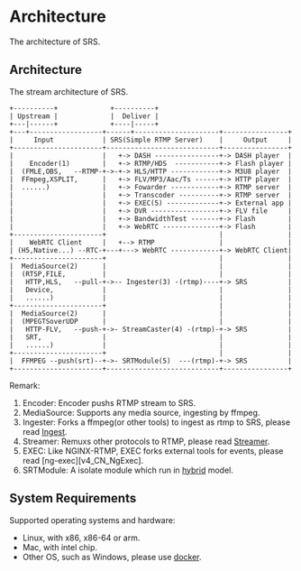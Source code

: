 # Architecture

The architecture of SRS.

## Architecture

The stream architecture of SRS.

```
+----------+             +----------+
| Upstream |             |  Deliver |
+---|------+             +----|-----+
+---+------------------+------+---------------------+----------------+
|     Input            | SRS(Simple RTMP Server)    |     Output     |
+----------------------+----------------------------+----------------+
|                      |   +-> DASH ----------------+-> DASH player  |
|    Encoder(1)        |   +-> RTMP/HDS  -----------+-> Flash player |
|  (FMLE,OBS,   --RTMP-+->-+-> HLS/HTTP ------------+-> M3U8 player  |
|  FFmpeg,XSPLIT,      |   +-> FLV/MP3/Aac/Ts ------+-> HTTP player  |
|  ......)             |   +-> Fowarder ------------+-> RTMP server  |
|                      |   +-> Transcoder ----------+-> RTMP server  |
|                      |   +-> EXEC(5) -------------+-> External app |
|                      |   +-> DVR -----------------+-> FLV file     |
|                      |   +-> BandwidthTest -------+-> Flash        |
|                      |   +-> WebRTC --------------+-> Flash        |
+----------------------+                            |                |
|    WebRTC Client     |   +--> RTMP                |                |
| (H5,Native...) --RTC-+---+---> WebRTC ------------+-> WebRTC Client|
+----------------------+                            |                |
|  MediaSource(2)      |                            |                |
|  (RTSP,FILE,         |                            |                |
|   HTTP,HLS,   --pull-+->-- Ingester(3) -(rtmp)----+-> SRS          |
|   Device,            |                            |                |
|   ......)            |                            |                |
+----------------------+                            |                |
|  MediaSource(2)      |                            |                |
|  (MPEGTSoverUDP      |                            |                |
|   HTTP-FLV,   --push-+->- StreamCaster(4) -(rtmp)-+-> SRS          |
|   SRT,               |                            |                |
|   ......)            |                            |                |
+----------------------+                            |                |
|  FFMPEG --push(srt)--+->- SRTModule(5)  ---(rtmp)-+-> SRS          |
+----------------------+----------------------------+----------------+
```

Remark:

1. Encoder: Encoder pushs RTMP stream to SRS.
1. MediaSource: Supports any media source, ingesting by ffmpeg.
1. Ingester: Forks a ffmpeg(or other tools) to ingest as rtmp to SRS, please read [Ingest][v4_CN_Ingest].
1. Streamer: Remuxs other protocols to RTMP, please read [Streamer][v4_CN_Streamer].
1. EXEC: Like NGINX-RTMP, EXEC forks external tools for events, please read [ng-exec][v4_CN_NgExec].
1. SRTModule: A isolate module which run in [hybrid](https://github.com/ossrs/srs/issues/1147#issuecomment-577574883) model.

## System Requirements

Supported operating systems and hardware:

* Linux, with x86, x86-64 or arm.
* Mac, with intel chip.
* Other OS, such as Windows, please use [docker][docker-srs4].

[authors]: https://github.com/ossrs/srs/blob/4.0release/trunk/AUTHORS.txt
[bigthanks]: https://ossrs.net/lts/zh-cn/product#release40
[st]: https://github.com/ossrs/state-threads
[st2]: https://github.com/ossrs/state-threads/tree/srs
[state-threads]: https://github.com/ossrs/state-threads/tree/srs
[nginx]: http://nginx.org/
[srs]: https://github.com/ossrs/srs
[gitee]: https://gitee.com/ossrs/srs
[srs-bench]: https://github.com/ossrs/srs-bench
[srs-ngb]: https://github.com/ossrs/srs-console
[srs-librtmp]: https://github.com/ossrs/srs-librtmp
[gitlab]: https://gitlab.com/winlinvip/srs-gitlab
[console]: http://ossrs.net:8080/console
[docker-srs3]: https://github.com/ossrs/srs-docker/tree/v3#usage
[docker-srs4]: https://github.com/ossrs/srs-docker/tree/v4#usage
[docker-dev]: https://github.com/ossrs/srs-docker/tree/dev#usage

[v4_CN_Git]: https://ossrs.net/lts/zh-cn/docs/v4/doc/git
[v4_EN_Git]: https://ossrs.io/lts/en-us/docs/v4/doc/git
[v4_CN_SampleRTMP]: https://ossrs.net/lts/zh-cn/docs/v4/doc/sample-rtmp
[v4_EN_SampleRTMP]: https://ossrs.io/lts/en-us/docs/v4/doc/sample-rtmp
[v4_CN_SampleRTMPCluster]: https://ossrs.net/lts/zh-cn/docs/v4/doc/sample-rtmp-cluster
[v4_EN_SampleRTMPCluster]: https://ossrs.io/lts/en-us/docs/v4/doc/sample-rtmp-cluster
[v4_CN_SampleOriginCluster]: https://ossrs.net/lts/zh-cn/docs/v4/doc/sample-origin-cluster
[v4_EN_SampleOriginCluster]: https://ossrs.io/lts/en-us/docs/v4/doc/sample-origin-cluster
[v4_CN_SampleHLS]: https://ossrs.net/lts/zh-cn/docs/v4/doc/sample-hls
[v4_EN_SampleHLS]: https://ossrs.io/lts/en-us/docs/v4/doc/sample-hls
[v4_CN_SampleTranscode2HLS]: https://ossrs.net/lts/zh-cn/docs/v4/doc/sample-transcode-to-hls
[v4_EN_SampleTranscode2HLS]: https://ossrs.io/lts/en-us/docs/v4/doc/sample-transcode-to-hls
[v4_CN_SampleFFMPEG]: https://ossrs.net/lts/zh-cn/docs/v4/doc/sample-ffmpeg
[v4_EN_SampleFFMPEG]: https://ossrs.io/lts/en-us/docs/v4/doc/sample-ffmpeg
[v4_CN_SampleForward]: https://ossrs.net/lts/zh-cn/docs/v4/doc/sample-forward
[v4_EN_SampleForward]: https://ossrs.io/lts/en-us/docs/v4/doc/sample-forward
[v4_CN_SampleRealtime]: https://ossrs.net/lts/zh-cn/docs/v4/doc/sample-realtime
[v4_EN_SampleRealtime]: https://ossrs.io/lts/en-us/docs/v4/doc/sample-realtime
[v4_CN_WebRTC]: https://ossrs.net/lts/zh-cn/docs/v4/doc/webrtc
[v4_EN_WebRTC]: https://ossrs.io/lts/en-us/docs/v4/doc/webrtc
[v4_CN_WebRTC#config-candidate]: https://ossrs.net/lts/zh-cn/docs/v4/doc/webrtc#config-candidate
[v4_EN_WebRTC#config-candidate]: https://ossrs.io/lts/en-us/docs/v4/doc/webrtc#config-candidate
[v4_CN_SampleARM]: https://ossrs.net/lts/zh-cn/docs/v4/doc/sample-arm
[v4_EN_SampleARM]: https://ossrs.io/lts/en-us/docs/v4/doc/sample-arm
[v4_CN_SampleIngest]: https://ossrs.net/lts/zh-cn/docs/v4/doc/sample-ingest
[v4_EN_SampleIngest]: https://ossrs.io/lts/en-us/docs/v4/doc/sample-ingest
[v4_CN_SampleHTTP]: https://ossrs.net/lts/zh-cn/docs/v4/doc/sample-http
[v4_EN_SampleHTTP]: https://ossrs.io/lts/en-us/docs/v4/doc/sample-http
[v4_CN_SampleDemo]: https://ossrs.net/lts/zh-cn/docs/v4/doc/sampleDemo
[v4_EN_SampleDemo]: https://ossrs.io/lts/en-us/docs/v4/doc/sampleDemo
[v4_CN_OriginCluster]: https://ossrs.net/lts/zh-cn/docs/v4/doc/origin-cluster
[v4_EN_OriginCluster]: https://ossrs.io/lts/en-us/docs/v4/doc/origin-cluster
[v4_CN_REUSEPORT]: https://ossrs.net/lts/zh-cn/docs/v4/doc/reuse-port
[v4_EN_REUSEPORT]: https://ossrs.io/lts/en-us/docs/v4/doc/reuse-port
[v4_CN_Sample]: https://ossrs.net/lts/zh-cn/docs/v4/doc/sample
[v4_EN_Sample]: https://ossrs.io/lts/en-us/docs/v4/doc/sample
[v4_CN_Product]: https://ossrs.net/lts/zh-cn/product
[v4_EN_Product]: https://ossrs.io/lts/en-us/product
[v4_CN_Home]: https://ossrs.net/lts/zh-cn/docs/v4/doc/introduction
[v4_EN_Home]: https://ossrs.io/lts/en-us/docs/v4/doc/introduction

[v4_CN_Build]: https://ossrs.net/lts/zh-cn/docs/v4/doc/install
[v4_EN_Build]: https://ossrs.io/lts/en-us/docs/v4/doc/install
[v4_CN_Performance]: https://ossrs.net/lts/zh-cn/docs/v4/doc/performance
[v4_EN_Performance]: https://ossrs.io/lts/en-us/docs/v4/doc/performance
[v4_CN_DeliveryRTMP]: https://ossrs.net/lts/zh-cn/docs/v4/doc/delivery-rtmp
[v4_EN_DeliveryRTMP]: https://ossrs.io/lts/en-us/docs/v4/doc/delivery-rtmp
[v4_CN_Edge]: https://ossrs.net/lts/zh-cn/docs/v4/doc/edge
[v4_EN_Edge]: https://ossrs.io/lts/en-us/docs/v4/doc/edge
[v4_CN_RtmpUrlVhost]: https://ossrs.net/lts/zh-cn/docs/v4/doc/rtmp-url-vhost
[v4_EN_RtmpUrlVhost]: https://ossrs.io/lts/en-us/docs/v4/doc/rtmp-url-vhost
[v4_CN_RTMPHandshake]: https://ossrs.net/lts/zh-cn/docs/v4/doc/rtmp-handshake
[v4_EN_RTMPHandshake]: https://ossrs.io/lts/en-us/docs/v4/doc/rtmp-handshake
[v4_CN_HTTPServer]: https://ossrs.net/lts/zh-cn/docs/v4/doc/http-server
[v4_EN_HTTPServer]: https://ossrs.io/lts/en-us/docs/v4/doc/http-server
[v4_CN_DeliveryHLS]: https://ossrs.net/lts/zh-cn/docs/v4/doc/delivery-hls
[v4_EN_DeliveryHLS]: https://ossrs.io/lts/en-us/docs/v4/doc/delivery-hls
[v4_CN_DeliveryHLS2]: https://ossrs.net/lts/zh-cn/docs/v4/doc/delivery-hls#hlsaudioonly
[v4_EN_DeliveryHLS2]: https://ossrs.io/lts/en-us/docs/v4/doc/delivery-hls#hlsaudioonly
[v4_CN_Reload]: https://ossrs.net/lts/zh-cn/docs/v4/doc/reload
[v4_EN_Reload]: https://ossrs.io/lts/en-us/docs/v4/doc/reload
[v4_CN_LowLatency2]: https://ossrs.net/lts/zh-cn/docs/v4/doc/low-latency#gop-cache
[v4_EN_LowLatency2]: https://ossrs.io/lts/en-us/docs/v4/doc/low-latency#gop-cache
[v4_CN_Forward]: https://ossrs.net/lts/zh-cn/docs/v4/doc/forward
[v4_EN_Forward]: https://ossrs.io/lts/en-us/docs/v4/doc/forward
[v4_CN_FFMPEG]: https://ossrs.net/lts/zh-cn/docs/v4/doc/ffmpeg
[v4_EN_FFMPEG]: https://ossrs.io/lts/en-us/docs/v4/doc/ffmpeg
[v4_CN_HTTPCallback]: https://ossrs.net/lts/zh-cn/docs/v4/doc/http-callback
[v4_EN_HTTPCallback]: https://ossrs.io/lts/en-us/docs/v4/doc/http-callback
[v4_CN_SampleDemo]: https://ossrs.net/lts/zh-cn/docs/v4/doc/sampleDemo
[v4_EN_SampleDemo]: https://ossrs.io/lts/en-us/docs/v4/doc/sampleDemo
[v4_CN_SrsLinuxArm]: https://ossrs.net/lts/zh-cn/docs/v4/doc/arm
[v4_EN_SrsLinuxArm]: https://ossrs.io/lts/en-us/docs/v4/doc/arm
[v4_CN_LinuxService]: https://ossrs.net/lts/zh-cn/docs/v4/doc/service
[v4_EN_LinuxService]: https://ossrs.io/lts/en-us/docs/v4/doc/service
[v4_CN_RTMP-ATC]: https://ossrs.net/lts/zh-cn/docs/v4/doc/rtmp-atc
[v4_EN_RTMP-ATC]: https://ossrs.io/lts/en-us/docs/v4/doc/rtmp-atc
[v4_CN_HTTPApi]: https://ossrs.net/lts/zh-cn/docs/v4/doc/http-api
[v4_EN_HTTPApi]: https://ossrs.io/lts/en-us/docs/v4/doc/http-api
[v4_CN_Ingest]: https://ossrs.net/lts/zh-cn/docs/v4/doc/ingest
[v4_EN_Ingest]: https://ossrs.io/lts/en-us/docs/v4/doc/ingest
[v4_CN_DVR]: https://ossrs.net/lts/zh-cn/docs/v4/doc/dvr
[v4_EN_DVR]: https://ossrs.io/lts/en-us/docs/v4/doc/dvr
[v4_CN_SrsLog]: https://ossrs.net/lts/zh-cn/docs/v4/doc/log
[v4_EN_SrsLog]: https://ossrs.io/lts/en-us/docs/v4/doc/log
[v4_CN_DRM2]: https://ossrs.net/lts/zh-cn/docs/v4/doc/drm#tokentraverse
[v4_EN_DRM2]: https://ossrs.io/lts/en-us/docs/v4/doc/drm#tokentraverse
[v4_CN_SampleHTTP]: https://ossrs.net/lts/zh-cn/docs/v4/doc/sample-http
[v4_EN_SampleHTTP]: https://ossrs.io/lts/en-us/docs/v4/doc/sample-http
[v4_CN_FlvVodStream]: https://ossrs.net/lts/zh-cn/docs/v4/doc/flv-vod-stream
[v4_EN_FlvVodStream]: https://ossrs.io/lts/en-us/docs/v4/doc/flv-vod-stream
[v4_CN_Security]: https://ossrs.net/lts/zh-cn/docs/v4/doc/security
[v4_EN_Security]: https://ossrs.io/lts/en-us/docs/v4/doc/security
[v4_CN_DeliveryHttpStream]: https://ossrs.net/lts/zh-cn/docs/v4/doc/delivery-http-flv
[v4_EN_DeliveryHttpStream]: https://ossrs.io/lts/en-us/docs/v4/doc/delivery-http-flv
[v4_CN_DeliveryHDS]: https://ossrs.net/lts/zh-cn/docs/v4/doc/delivery-hds
[v4_EN_DeliveryHDS]: https://ossrs.io/lts/en-us/docs/v4/doc/delivery-hds
[v4_CN_Streamer]: https://ossrs.net/lts/zh-cn/docs/v4/doc/streamer
[v4_EN_Streamer]: https://ossrs.io/lts/en-us/docs/v4/doc/streamer
[v4_CN_Streamer2]: https://ossrs.net/lts/zh-cn/docs/v4/doc/streamer#push-http-flv-to-srs
[v4_EN_Streamer2]: https://ossrs.io/lts/en-us/docs/v4/doc/streamer#push-http-flv-to-srs
[v4_CN_SampleHttpFlv]: https://ossrs.net/lts/zh-cn/docs/v4/doc/sample-http-flv
[v4_EN_SampleHttpFlv]: https://ossrs.io/lts/en-us/docs/v4/doc/sample-http-flv
[v4_CN_SampleHttpFlvCluster]: https://ossrs.net/lts/zh-cn/docs/v4/doc/sample-http-flvCluster
[v4_EN_SampleHttpFlvCluster]: https://ossrs.io/lts/en-us/docs/v4/doc/sample-http-flvCluster
[v4_CN_SampleDASH]:https://ossrs.net/lts/zh-cn/docs/v4/doc/sample-dash
[v4_EN_SampleDASH]:https://ossrs.io/lts/en-us/docs/v4/doc/sample-dash

[bug #547]: https://github.com/ossrs/srs/issues/547
[bug #301]: https://github.com/ossrs/srs/issues/301
[bug #459]: https://github.com/ossrs/srs/issues/459
[bug #367]: https://github.com/ossrs/srs/issues/367
[bug #257]: https://github.com/ossrs/srs/issues/257
[bug #904]: https://github.com/ossrs/srs/issues/904
[bug #913]: https://github.com/ossrs/srs/issues/913
[bug #1059]: https://github.com/ossrs/srs/issues/1059
[bug #92]: https://github.com/ossrs/srs/issues/92
[bug #464]: https://github.com/ossrs/srs/issues/464
[bug #460]: https://github.com/ossrs/srs/issues/460
[bug #775]: https://github.com/ossrs/srs/issues/775
[bug #307]: https://github.com/ossrs/srs/issues/307
[bug #2324]: https://github.com/ossrs/srs/issues/2324
[bug #1657]: https://github.com/ossrs/srs/issues/1657
[bug #1500]: https://github.com/ossrs/srs/issues/1500
[bug #738]: https://github.com/ossrs/srs/issues/738
[bug #299]: https://github.com/ossrs/srs/issues/299
[bug #250]: https://github.com/ossrs/srs/issues/250
[bug #459]: https://github.com/ossrs/srs/issues/459
[bug #470]: https://github.com/ossrs/srs/issues/470
[bug #319]: https://github.com/ossrs/srs/issues/319
[bug #1147]: https://github.com/ossrs/srs/issues/1147
[bug #2304]: https://github.com/ossrs/srs/issues/2304
[bug #1535]: https://github.com/ossrs/srs/issues/1535
[bug #1342]: https://github.com/ossrs/srs/issues/1342
[bug #1193]: https://github.com/ossrs/srs/issues/1193
[bug #2093]: https://github.com/ossrs/srs/issues/2093
[bug #465]: https://github.com/ossrs/srs/issues/465
[bug #2091]: https://github.com/ossrs/srs/issues/2091
[bug #2188]: https://github.com/ossrs/srs/issues/2188
[bug #413]: https://github.com/ossrs/srs/issues/413
[bug #1111]: https://github.com/ossrs/srs/issues/1111
[bug #463]: https://github.com/ossrs/srs/issues/463
[bug #775]: https://github.com/ossrs/srs/issues/775
[bug #257-c0]: https://github.com/ossrs/srs/issues/257#issuecomment-66864413

[r3.0r5]: https://github.com/ossrs/srs/releases/tag/v3.0-r5
[r3.0r4]: https://github.com/ossrs/srs/releases/tag/v3.0-r4
[r3.0r3]: https://github.com/ossrs/srs/releases/tag/v3.0-r3
[r3.0r2]: https://github.com/ossrs/srs/releases/tag/v3.0-r2
[r3.0r1]: https://github.com/ossrs/srs/releases/tag/v3.0-r1
[r3.0r0]: https://github.com/ossrs/srs/releases/tag/v3.0-r0
[r3.0b4]: https://github.com/ossrs/srs/releases/tag/v3.0-b4
[r3.0b3]: https://github.com/ossrs/srs/releases/tag/v3.0-b3
[r3.0b2]: https://github.com/ossrs/srs/releases/tag/v3.0-b2
[r3.0b1]: https://github.com/ossrs/srs/releases/tag/v3.0-b1
[r3.0b0]: https://github.com/ossrs/srs/releases/tag/v3.0-b0
[r3.0a9]: https://github.com/ossrs/srs/releases/tag/v3.0-a9
[r3.0a8]: https://github.com/ossrs/srs/releases/tag/v3.0-a8
[r3.0a7]: https://github.com/ossrs/srs/releases/tag/v3.0-a7
[r3.0a6]: https://github.com/ossrs/srs/releases/tag/v3.0-a6
[r3.0a5]: https://github.com/ossrs/srs/releases/tag/v3.0-a5
[r3.0a4]: https://github.com/ossrs/srs/releases/tag/v3.0-a4
[r3.0a3]: https://github.com/ossrs/srs/releases/tag/v3.0-a3
[r3.0a2]: https://github.com/ossrs/srs/releases/tag/v3.0-a2
[r3.0a1]: https://github.com/ossrs/srs/releases/tag/v3.0-a1
[r3.0a0]: https://github.com/ossrs/srs/releases/tag/v3.0-a0
[r2.0r8]: https://github.com/ossrs/srs/releases/tag/v2.0-r8
[r2.0r7]: https://github.com/ossrs/srs/releases/tag/v2.0-r7
[r2.0r6]: https://github.com/ossrs/srs/releases/tag/v2.0-r6
[r2.0r5]: https://github.com/ossrs/srs/releases/tag/v2.0-r5
[r2.0r4]: https://github.com/ossrs/srs/releases/tag/v2.0-r4
[r2.0r3]: https://github.com/ossrs/srs/releases/tag/v2.0-r3
[r2.0r2]: https://github.com/ossrs/srs/releases/tag/v2.0-r2
[r2.0r1]: https://github.com/ossrs/srs/releases/tag/v2.0-r1
[r2.0r0]: https://github.com/ossrs/srs/releases/tag/v2.0-r0
[r2.0b4]: https://github.com/ossrs/srs/releases/tag/v2.0-b4
[r2.0b3]: https://github.com/ossrs/srs/releases/tag/v2.0-b3
[r2.0b2]: https://github.com/ossrs/srs/releases/tag/v2.0-b2
[r2.0b1]: https://github.com/ossrs/srs/releases/tag/v2.0-b1
[r2.0b0]: https://github.com/ossrs/srs/releases/tag/v2.0-b0
[r2.0a3]: https://github.com/ossrs/srs/releases/tag/v2.0-a3
[r2.0a2]: https://github.com/ossrs/srs/releases/tag/v2.0-a2
[r2.0a1]: https://github.com/ossrs/srs/releases/tag/v2.0-a1
[r2.0a0]: https://github.com/ossrs/srs/releases/tag/v2.0-a0
[r1.0r4]: https://github.com/ossrs/srs/releases/tag/v1.0-r4
[r1.0r3]: https://github.com/ossrs/srs/releases/tag/v1.0-r3
[r1.0r2]: https://github.com/ossrs/srs/releases/tag/v1.0-r2
[r1.0r1]: https://github.com/ossrs/srs/releases/tag/v1.0-r1
[r1.0r0]: https://github.com/ossrs/srs/releases/tag/v1.0-r0
[r1.0b0]: https://github.com/ossrs/srs/releases/tag/v0.9.8
[r1.0a7]: https://github.com/ossrs/srs/releases/tag/v0.9.7
[r1.0a6]: https://github.com/ossrs/srs/releases/tag/v0.9.6
[r1.0a5]: https://github.com/ossrs/srs/releases/tag/v0.9.5
[r1.0a4]: https://github.com/ossrs/srs/releases/tag/v0.9.4
[r1.0a3]: https://github.com/ossrs/srs/releases/tag/v0.9.3
[r1.0a2]: https://github.com/ossrs/srs/releases/tag/v0.9.2
[r1.0a0]: https://github.com/ossrs/srs/releases/tag/v0.9.1
[r0.9]: https://github.com/ossrs/srs/releases/tag/v0.9.0
[r0.8]: https://github.com/ossrs/srs/releases/tag/v0.8.0
[r0.7]: https://github.com/ossrs/srs/releases/tag/v0.7.0
[r0.6]: https://github.com/ossrs/srs/releases/tag/v0.6.0
[r0.5]: https://github.com/ossrs/srs/releases/tag/v0.5.0
[r0.4]: https://github.com/ossrs/srs/releases/tag/v0.4.0
[r0.3]: https://github.com/ossrs/srs/releases/tag/v0.3.0
[r0.2]: https://github.com/ossrs/srs/releases/tag/v0.2.0
[r0.1]: https://github.com/ossrs/srs/releases/tag/v0.1.0

[LICENSE]: https://github.com/ossrs/srs/blob/4.0release/LICENSE
[LicenseMixing]: https://ossrs.net/lts/zh-cn/license

[release2]: https://ossrs.net/lts/zh-cn/product#release20
[release3]: https://ossrs.net/lts/zh-cn/product#release30
[release4]: https://ossrs.net/lts/zh-cn/product#release40
